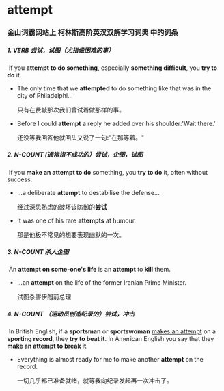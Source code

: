 # attempt

### 金山词霸网站上 柯林斯高阶英汉双解学习词典 中的词条

##### 1. VERB  尝试，试图（尤指做困难的事）

​	If you **attempt to do something**, especially **something difficult**, you **try to do** it.

- The only time that we **attempted** to do something like that was in the city of Philadelphi...

  只有在费城那次我们曾试着做那样的事。

- Before I could **attempt** a reply he added over his shoulder:'Wait there.'

  还没等我回答他就回头又说了一句:"在那等着。"

##### 2. N-COUNT (通常指不成功的）尝试，企图，试图

​	If you **make an attempt to do** something, you **try to do** it, often without success.

- ...a deliberate **attempt** to destabilise the defense...

  经过深思熟虑的破坏该防御的**尝试**

- It was one of his rare **attempts** at humour.

  那是他极不常见的想要表现幽默的一次。

##### 3. N-COUNT 杀人企图

​	An **attempt on some-one's life** is an **attempt** to **kill** them.

- ...an **attempt** on the life of the former Iranian Prime Minister.

  试图杀害伊朗前总理

##### 4. N-COUNT （运动员创造纪录的）尝试，冲击

​	In British English, if a **sportsman** or **sportswoman** <u>makes an attempt</u> on a **sporting record**, they **try to beat it**. In American English you say that they **make an attempt to break it**.

- Everything is almost ready for me to make another **attempt** on the record.

  一切几乎都已准备就绪，就等我向纪录发起再一次冲击了。





